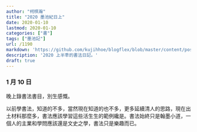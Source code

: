 ```yaml
---
author: "柯棋瀚"
title: "2020 墨池紀日上"
date: 2020-01-10
lastmod: 2020-01-10
categories: ["書"]
tags: ["墨池記"]
url: /1190
markdown: 'https://github.com/kujihhoe/blogflex/blob/master/content/post/.md'
description: '2020 上半秊的書法日記。'
draft: true
---
```


### 1 月 10 日

晚上錄書法書目，別生感慨。

以前學書法，知道的不多，當然現在知道的也不多，更多延續清人的思路，現在出土材料那麼多，書法應該學習這些活生生的範例纔是。書法始終只是翰墨小道，一個人的主業和學問應該還是文史之學，書法只是樂趣而已。